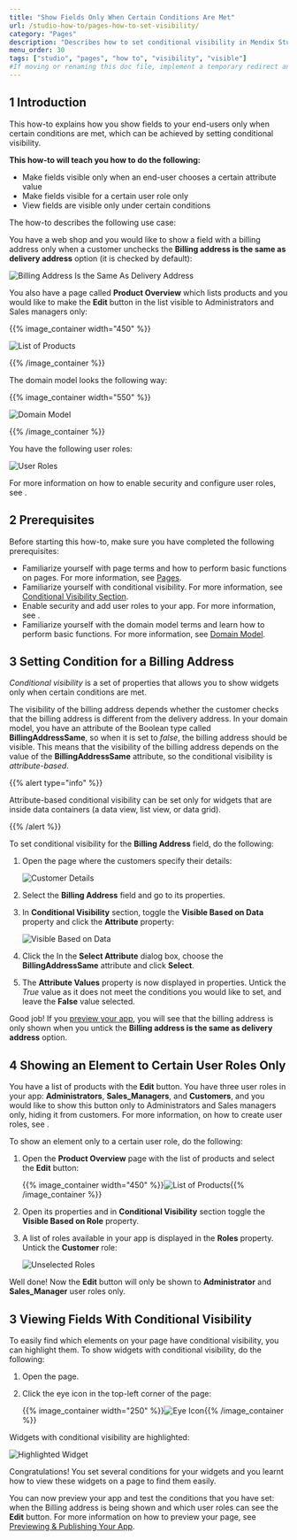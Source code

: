 ```yaml
---
title: "Show Fields Only When Certain Conditions Are Met"
url: /studio-how-to/pages-how-to-set-visibility/
category: "Pages"
description: "Describes how to set conditional visibility in Mendix Studio."
menu_order: 30
tags: ["studio", "pages", "how to", "visibility", "visible"]
#If moving or renaming this doc file, implement a temporary redirect and let the respective team know they should update the URL in the product. See Mapping to Products for more details.
---
```


## 1 Introduction 

This how-to explains how you show fields to your end-users only when certain conditions are met, which can be achieved by setting conditional visibility. 

**This how-to will teach you how to do the following:**

* Make fields visible only when an end-user chooses a certain attribute value
* Make fields visible for a certain user role only
* View fields are visible only under certain conditions

The how-to describes the following use case: 

You have a web shop and you would like to show a field with a billing address only when a customer unchecks the **Billing address is the same as delivery address** option (it is checked by default):

![Billing Address Is the Same As Delivery Address](/attachments/studio-how-to/pages/pages-how-to-set-visibility/billing-address-same.png)

You also have a page called **Product Overview** which lists products and you would like to make the **Edit** button in the list visible to Administrators and Sales managers only:

{{% image_container width="450" %}}

![List of Products](/attachments/studio-how-to/pages/pages-how-to-set-visibility/list-of-products.png)

{{% /image_container %}}

The domain model looks the following way:

{{% image_container width="550" %}}

![Domain Model](/attachments/studio-how-to/pages/pages-how-to-set-visibility/domain-model.png)

{{% /image_container %}}

You have the following user roles:

![User Roles](/attachments/studio-how-to/pages/pages-how-to-set-visibility/user-roles.png)

For more information on how to enable security and configure user roles, see .

## 2 Prerequisites

Before starting this how-to, make sure you have completed the following prerequisites:

* Familiarize yourself with page terms and how to perform basic functions on pages. For more information, see [Pages](/studio/page-editor/). 
* Familiarize yourself with conditional visibility. For more information, see [Conditional Visibility Section](/studio/page-editor-widgets-visibility-section/).
* Enable security and add user roles to your app. For more information, see .
* Familiarize yourself with the domain model terms and learn how to perform basic functions. For more information, see [Domain Model](/studio/domain-models/).

## 3 Setting Condition for a Billing Address

*Conditional visibility* is a set of properties that allows you to show widgets only when certain conditions are met.

The visibility of the billing address depends whether the customer checks that the billing address is different from the delivery address. In your domain model, you have an attribute of the Boolean type called **BillingAddressSame**, so when it is set to *false*, the billing address should be visible. This means that the visibility of the billing address depends on the value of the **BillingAddressSame** attribute, so the conditional visibility is *attribute-based*. 

{{% alert type="info" %}}

Attribute-based conditional visibility can be set only for widgets that are inside data containers (a data view, list view, or data grid). 

{{% /alert %}}

To set conditional visibility for the **Billing Address** field, do the following:

1. Open the page where the customers specify their details:

    ![Customer Details](/attachments/studio-how-to/pages/pages-how-to-set-visibility/customer-page.png)

2. Select the **Billing Address** field and go to its properties.

3. In **Conditional Visibility** section, toggle the **Visible Based on Data** property and click the **Attribute** property:

    ![Visible Based on Data](/attachments/studio-how-to/pages/pages-how-to-set-visibility/visible-based-on-data.png)

4. Click the In the **Select Attribute** dialog box, choose the **BillingAddressSame** attribute and click **Select**.

5. The **Attribute Values** property is now displayed in properties. Untick the *True* value as it does not meet the conditions you would like to set, and leave the **False** value selected.


Good job! If you [preview your app](/studio/publishing-app/), you will see that the billing address is only shown when you untick the  **Billing address is the same as delivery address** option.

## 4 Showing an Element to Certain User Roles Only

 You have a list of products with the **Edit** button. You have three user roles in your app: **Administrators**, **Sales_Managers**, and **Customers**, and you would like to show this button only to Administrators and Sales managers only, hiding it from customers. For more information, on how to create user roles, see .

To show an element only to a certain user role, do the following:

1. Open the **Product Overview** page with the list of products and select the **Edit** button:

    {{% image_container width="450" %}}![List of Products](/attachments/studio-how-to/pages/pages-how-to-set-visibility/list-of-products.png){{% /image_container %}}

2. Open its properties and in **Conditional Visibility** section toggle the **Visible Based on Role** property.

3. A list of roles available in your app is displayed in the **Roles** property. Untick the **Customer** role:

    ![Unselected Roles](/attachments/studio-how-to/pages/pages-how-to-set-visibility/unselected-roles.png)

Well done! Now the **Edit** button will only be shown to **Administrator** and **Sales_Manager** user roles only.

## 3 Viewing Fields With Conditional Visibility

To easily find which elements on your page have conditional visibility, you can highlight them. To show widgets with conditional visibility, do the following:

1. Open the page.

2. Click the eye icon in the top-left corner of the page:

    {{% image_container width="250" %}}![Eye Icon](/attachments/studio-how-to/pages/pages-how-to-set-visibility/eye-icon.png){{% /image_container %}}

Widgets with conditional visibility are highlighted:

![Highlighted Widget](/attachments/studio-how-to/pages/pages-how-to-set-visibility/highlighted-widget.png)   

Congratulations! You set several conditions for your widgets and you learnt how to view these widgets on a page to find them easily.

You can now preview your app and test the conditions that you have set: when the Billing address is being shown and which user roles can see the **Edit** button. For more information on how to preview your page, see [Previewing & Publishing Your App](/studio/publishing-app/).

